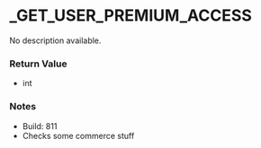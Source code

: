# _GET_USER_PREMIUM_ACCESS

No description available.

### Return Value
* int

### Notes
* Build: 811
* Checks some commerce stuff

